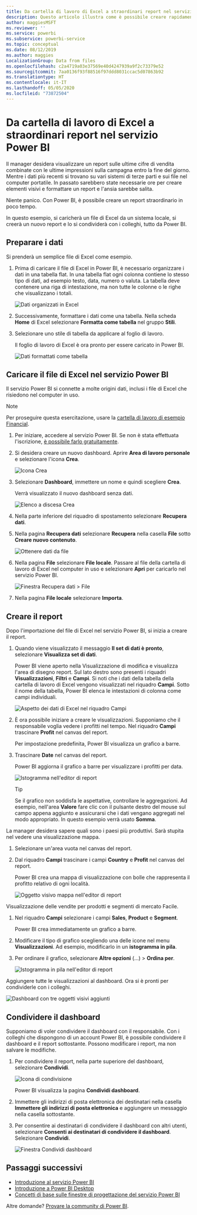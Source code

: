 ```yaml
---
title: Da cartella di lavoro di Excel a straordinari report nel servizio Power BI
description: Questo articolo illustra come è possibile creare rapidamente un report straordinario da una cartella di lavoro di Excel.
author: maggiesMSFT
ms.reviewer: ''
ms.service: powerbi
ms.subservice: powerbi-service
ms.topic: conceptual
ms.date: 08/12/2019
ms.author: maggies
LocalizationGroup: Data from files
ms.openlocfilehash: c2a4719a03e37569e40d4247939a9f2c73379e52
ms.sourcegitcommit: 7aa0136f93f88516f97ddd8031ccac5d07863b92
ms.translationtype: HT
ms.contentlocale: it-IT
ms.lasthandoff: 05/05/2020
ms.locfileid: "73872504"
---
```

# <a name="from-excel-workbook-to-stunning-report-in-the-power-bi-service"></a>Da cartella di lavoro di Excel a straordinari report nel servizio Power BI
Il manager desidera visualizzare un report sulle ultime cifre di vendita combinate con le ultime impressioni sulla campagna entro la fine del giorno. Mentre i dati più recenti si trovano su vari sistemi di terze parti e sui file nel computer portatile. In passato sarebbero state necessarie ore per creare elementi visivi e formattare un report e l'ansia sarebbe salita.

Niente panico. Con Power BI, è possibile creare un report straordinario in poco tempo.

In questo esempio, si caricherà un file di Excel da un sistema locale, si creerà un nuovo report e lo si condividerà con i colleghi, tutto da Power BI.

## <a name="prepare-your-data"></a>Preparare i dati
Si prenderà un semplice file di Excel come esempio. 

1. Prima di caricare il file di Excel in Power BI, è necessario organizzare i dati in una tabella flat. In una tabella flat ogni colonna contiene lo stesso tipo di dati, ad esempio testo, data, numero o valuta. La tabella deve contenere una riga di intestazione, ma non tutte le colonne o le righe che visualizzano i totali.

   ![Dati organizzati in Excel](media/service-from-excel-to-stunning-report/pbi_excel_file.png)

2. Successivamente, formattare i dati come una tabella. Nella scheda **Home** di Excel selezionare **Formatta come tabella** nel gruppo **Stili**. 

3. Selezionare uno stile di tabella da applicare al foglio di lavoro. 

   Il foglio di lavoro di Excel è ora pronto per essere caricato in Power BI.

   ![Dati formattati come tabella](media/service-from-excel-to-stunning-report/pbi_excel_table.png)

## <a name="upload-your-excel-file-to-the-power-bi-service"></a>Caricare il file di Excel nel servizio Power BI
Il servizio Power BI si connette a molte origini dati, inclusi i file di Excel che risiedono nel computer in uso. 

 > [!NOTE] 
 > Per proseguire questa esercitazione, usare la [cartella di lavoro di esempio Financial](sample-financial-download.md).

1. Per iniziare, accedere al servizio Power BI. Se non è stata effettuata l'iscrizione, [è possibile farlo gratuitamente](https://powerbi.com).

2. Si desidera creare un nuovo dashboard. Aprire **Area di lavoro personale** e selezionare l'icona **Crea**.

   ![Icona Crea](media/service-from-excel-to-stunning-report/power-bi-new-dash.png)

3. Selezionare **Dashboard**, immettere un nome e quindi scegliere **Crea**. 

   Verrà visualizzato il nuovo dashboard senza dati.

   ![Elenco a discesa Crea](media/service-from-excel-to-stunning-report/power-bi-create-dash.png)

4. Nella parte inferiore del riquadro di spostamento selezionare **Recupera dati**. 

5. Nella pagina **Recupera dati** selezionare **Recupera** nella casella **File** sotto **Creare nuovo contenuto**.

   ![Ottenere dati da file](media/service-from-excel-to-stunning-report/pbi_get_files.png)

6. Nella pagina **File** selezionare **File locale**. Passare al file della cartella di lavoro di Excel nel computer in uso e selezionare **Apri** per caricarlo nel servizio Power BI. 

   ![Finestra Recupera dati > File](media/service-from-excel-to-stunning-report/pbi_local_file.png)

7. Nella pagina **File locale** selezionare **Importa**.


## <a name="build-your-report"></a>Creare il report
Dopo l'importazione del file di Excel nel servizio Power BI, si inizia a creare il report. 

1. Quando viene visualizzato il messaggio **Il set di dati è pronto**, selezionare **Visualizza set di dati**.  

   Power BI viene aperto nella Visualizzazione di modifica e visualizza l'area di disegno report. Sul lato destro sono presenti i riquadri **Visualizzazioni**, **Filtri** e **Campi**. Si noti che i dati della tabella della cartella di lavoro di Excel vengono visualizzati nel riquadro **Campi**. Sotto il nome della tabella, Power BI elenca le intestazioni di colonna come campi individuali.

   ![Aspetto dei dati di Excel nel riquadro Campi](media/service-from-excel-to-stunning-report/pbi_report_fields.png)

2. È ora possibile iniziare a creare le visualizzazioni. Supponiamo che il responsabile voglia vedere i profitti nel tempo. Nel riquadro **Campi** trascinare **Profit** nel canvas del report. 

   Per impostazione predefinita, Power BI visualizza un grafico a barre. 

3. Trascinare **Date** nel canvas del report. 

   Power BI aggiorna il grafico a barre per visualizzare i profitti per data.

   ![Istogramma nell'editor di report](media/service-from-excel-to-stunning-report/pbi_report_pin-new.png)

   > [!TIP]
   > Se il grafico non soddisfa le aspettative, controllare le aggregazioni. Ad esempio, nell'area **Valore** fare clic con il pulsante destro del mouse sul campo appena aggiunto e assicurarsi che i dati vengano aggregati nel modo appropriato. In questo esempio verrà usato **Somma**.
   > 

La manager desidera sapere quali sono i paesi più produttivi. Sarà stupita nel vedere una visualizzazione mappa. 

1. Selezionare un'area vuota nel canvas del report. 

2. Dal riquadro **Campi** trascinare i campi **Country** e **Profit** nel canvas del report.

   Power BI crea una mappa di visualizzazione con bolle che rappresenta il profitto relativo di ogni località.

   ![Oggetto visivo mappa nell'editor di report](media/service-from-excel-to-stunning-report/pbi_report_map-new.png)

Visualizzazione delle vendite per prodotti e segmenti di mercato Facile. 

1. Nel riquadro **Campi** selezionare i campi **Sales**, **Product** e **Segment**. 
   
   Power BI crea immediatamente un grafico a barre. 

2. Modificare il tipo di grafico scegliendo una delle icone nel menu **Visualizzazioni**. Ad esempio, modificarlo in un **istogramma in pila**. 

3. Per ordinare il grafico, selezionare **Altre opzioni** (...) > **Ordina per**.

   ![Istogramma in pila nell'editor di report](media/service-from-excel-to-stunning-report/pbi_barchart-new.png)

Aggiungere tutte le visualizzazioni al dashboard. Ora si è pronti per condividerle con i colleghi.

   ![Dashboard con tre oggetti visivi aggiunti](media/service-from-excel-to-stunning-report/pbi_report.png)

## <a name="share-your-dashboard"></a>Condividere il dashboard
Supponiamo di voler condividere il dashboard con il responsabile. Con i colleghi che dispongono di un account Power BI, è possibile condividere il dashboard e il report sottostante. Possono modificare i report, ma non salvare le modifiche.

1. Per condividere il report, nella parte superiore del dashboard, selezionare **Condividi**.

   ![Icona di condivisione](media/service-from-excel-to-stunning-report/power-bi-share.png)

   Power BI visualizza la pagina **Condividi dashboard**. 

2. Immettere gli indirizzi di posta elettronica dei destinatari nella casella **Immettere gli indirizzi di posta elettronica** e aggiungere un messaggio nella casella sottostante. 

3. Per consentire ai destinatari di condividere il dashboard con altri utenti, selezionare **Consenti ai destinatari di condividere il dashboard**. Selezionare **Condividi**.

   ![Finestra Condividi dashboard](media/service-from-excel-to-stunning-report/power-bi-share-dash-new.png)

## <a name="next-steps"></a>Passaggi successivi

* [Introduzione al servizio Power BI](service-get-started.md)
* [Introduzione a Power BI Desktop](desktop-getting-started.md)
* [Concetti di base sulle finestre di progettazione del servizio Power BI](service-basic-concepts.md)

Altre domande? [Provare la community di Power BI](https://community.powerbi.com/).

